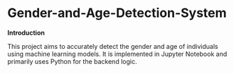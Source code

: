 # Gender-and-Age-Detection-System

**Introduction**

This project aims to accurately detect the gender and age of individuals using machine learning models. It is implemented in Jupyter Notebook and primarily uses Python for the backend logic.
